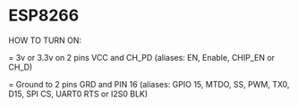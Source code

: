 # ESP8266

HOW TO TURN ON:

= 3v or 3.3v on 2 pins VCC and CH_PD (aliases: EN, Enable, CHIP_EN or CH_D)

= Ground to 2 pins GRD and PIN 16 (aliases: GPIO 15, MTDO, SS, PWM, TX0, D15, SPI CS, UART0 RTS or I2S0 BLK)
